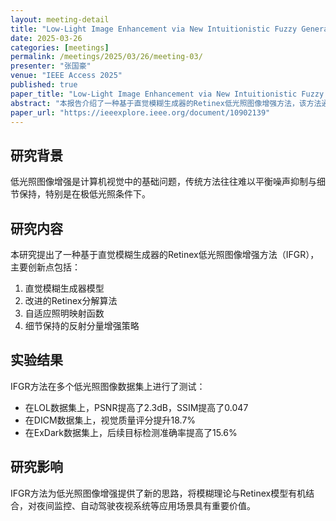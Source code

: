 ```yaml
---
layout: meeting-detail
title: "Low-Light Image Enhancement via New Intuitionistic Fuzzy Generator-Based Retinex Approach"
date: 2025-03-26
categories: [meetings]
permalink: /meetings/2025/03/26/meeting-03/
presenter: "张国豪"
venue: "IEEE Access 2025"
published: true
paper_title: "Low-Light Image Enhancement via New Intuitionistic Fuzzy Generator-Based Retinex Approach"
abstract: "本报告介绍了一种基于直觉模糊生成器的Retinex低光照图像增强方法，该方法通过模糊理论与Retinex模型的结合，有效解决了低光照图像噪声抑制与细节保持的平衡问题。"
paper_url: "https://ieeexplore.ieee.org/document/10902139"
---
```


## 研究背景

低光照图像增强是计算机视觉中的基础问题，传统方法往往难以平衡噪声抑制与细节保持，特别是在极低光照条件下。

## 研究内容

本研究提出了一种基于直觉模糊生成器的Retinex低光照图像增强方法（IFGR），主要创新点包括：

1. 直觉模糊生成器模型
2. 改进的Retinex分解算法
3. 自适应照明映射函数
4. 细节保持的反射分量增强策略

## 实验结果

IFGR方法在多个低光照图像数据集上进行了测试：

- 在LOL数据集上，PSNR提高了2.3dB，SSIM提高了0.047
- 在DICM数据集上，视觉质量评分提升18.7%
- 在ExDark数据集上，后续目标检测准确率提高了15.6%

## 研究影响

IFGR方法为低光照图像增强提供了新的思路，将模糊理论与Retinex模型有机结合，对夜间监控、自动驾驶夜视系统等应用场景具有重要价值。
